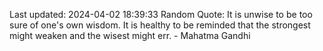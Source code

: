 Last updated: 2024-04-02 18:39:33
Random Quote: It is unwise to be too sure of one's own wisdom. It is healthy to be reminded that the strongest might weaken and the wisest might err. - Mahatma Gandhi